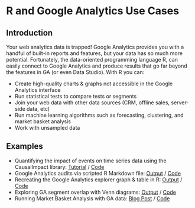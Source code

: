 # R and Google Analytics Use Cases

## Introduction

Your web analytics data is trapped! Google Analytics provides you with a handful of built-in reports and features, but your data has so much more potential. Fortunately, the data-oriented programming language R, can easily connect to Google Analytics and produce results that go far beyond the features in GA (or even Data Studio). With R you can:

- Create high-quality charts & graphs not accessible in the Google Analytics interface
- Run statistical tests to compare tests or segments
- Join your web data with other data sources (CRM, offline sales, server-side data, etc)  
- Run machine learning algorithms such as forecasting, clustering, and market basket analysis
- Work with unsampled data

## Examples

- Quantifying the impact of events on time series data using the CausalImpact library: [Tutorial](https://adamribaudo.github.io/R-Google-Analytics-Examples/Tutorial-Causal-Impact.nb.html) / [Code](Tutorial-Causal-Impact.Rmd)
- Google Analytics audits via scripted R Markdown file: [Output](https://adamribaudo.github.io/R-Google-Analytics-Examples/GA-Audit-Tool.html) / [Code](GA-Audit-Tool.Rmd)
- Recreating the Google Analytics explorer graph & table in R: [Output](https://adamribaudo.github.io/R-Google-Analytics-Examples/GA-explorer-in-R.nb.html) / [Code](https://adamribaudo.github.io/R-Google-Analytics-Examples/GA-explorer-in-R.Rmd)
- Exploring GA segment overlap with Venn diagrams: [Output](https://adamribaudo.github.io/R-Google-Analytics-Examples/GA-segment-overlap.html) / [Code](GA-segment-overlap.Rmd)
- Running Market Basket Analysis with GA data: [Blog Post](https://adamribaudo.github.io/R-Google-Analytics-Examples/GA-Market-Basket-Analysis.html) / [Code](GA-Market-Basket-Analysis.Rmd)
